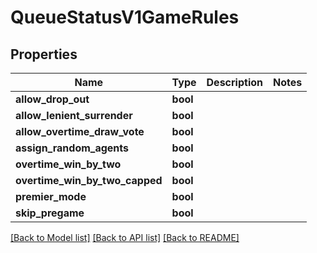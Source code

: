 # QueueStatusV1GameRules

## Properties

Name | Type | Description | Notes
------------ | ------------- | ------------- | -------------
**allow_drop_out** | **bool** |  | 
**allow_lenient_surrender** | **bool** |  | 
**allow_overtime_draw_vote** | **bool** |  | 
**assign_random_agents** | **bool** |  | 
**overtime_win_by_two** | **bool** |  | 
**overtime_win_by_two_capped** | **bool** |  | 
**premier_mode** | **bool** |  | 
**skip_pregame** | **bool** |  | 

[[Back to Model list]](../README.md#documentation-for-models) [[Back to API list]](../README.md#documentation-for-api-endpoints) [[Back to README]](../README.md)



